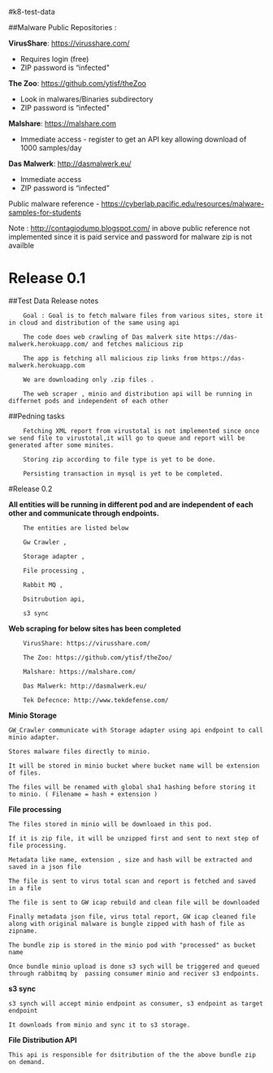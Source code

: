#k8-test-data

##Malware Public Repositories  :

**VirusShare**: https://virusshare.com/

  - Requires login (free)
  - ZIP password is “infected"

**The Zoo**: https://github.com/ytisf/theZoo

  - Look in malwares/Binaries subdirectory
  - ZIP password is “infected"

**Malshare**: https://malshare.com

  - Immediate access - register to get an API key allowing download of 1000 samples/day

**Das Malwerk**: http://dasmalwerk.eu/

  - Immediate access
  - ZIP password is “infected”

Public malware reference - https://cyberlab.pacific.edu/resources/malware-samples-for-students

Note :  http://contagiodump.blogspot.com/ in above public reference not implemented since it is paid service and password for malware zip is not availble

# Release 0.1 
##Test Data Release notes

        Goal : Goal is to fetch malware files from various sites, store it in cloud and distribution of the same using api

        The code does web crawling of Das malverk site https://das-malwerk.herokuapp.com/ and fetches malicious zip 

        The app is fetching all malicious zip links from https://das-malwerk.herokuapp.com
        
        We are downloading only .zip files .
        
        The web scraper , minio and distribution api will be running in differnet pods and independent of each other
        
##Pedning tasks

        Fetching XML report from virustotal is not implemented since once we send file to virustotal,it will go to queue and report will be generated after some minites. 
        
        Storing zip according to file type is yet to be done.
        
        Persisting transaction in mysql is yet to be completed.
        
#Release 0.2
            
            
**All entities will be running in different pod and are independent of each other and communicate through endpoints.**

        The entities are listed below

        Gw Crawler , 
        
        Storage adapter ,
        
        File processing , 
        
        Rabbit MQ ,
        
        Dsitrubution api,
        
        s3 sync
             
**Web scraping for below sites has been completed**

        VirusShare: https://virusshare.com/
        
        The Zoo: https://github.com/ytisf/theZoo/
        
        Malshare: https://malshare.com/
        
        Das Malwerk: http://dasmalwerk.eu/
        
        Tek Defecnce: http://www.tekdefense.com/
        
**Minio Storage**

    GW_Crawler communicate with Storage adapter using api endpoint to call minio adapter.
    
    Stores malware files directly to minio.
    
    It will be stored in minio bucket where bucket name will be extension of files.
    
    The files will be renamed with global sha1 hashing before storing it to minio. ( Filename = hash + extension )
  
**File processing**

    The files stored in minio will be downloaed in this pod.
    
    If it is zip file, it will be unzipped first and sent to next step of file processing.
    
    Metadata like name, extension , size and hash will be extracted and saved in a json file
    
    The file is sent to virus total scan and report is fetched and saved in a file
    
    The file is sent to GW icap rebuild and clean file will be downloaded
    
    Finally metadata json file, virus total report, GW icap cleaned file along with original malware is bungle zipped with hash of file as zipname.
    
    The bundle zip is stored in the minio pod with "processed" as bucket name
    
    Once bundle minio upload is done s3 sych will be triggered and queued through rabbitmq by  passing consumer minio and reciver s3 endpoints.
    
**s3 sync**

    s3 synch will accept minio endpoint as consumer, s3 endpoint as target endpoint
    
    It downloads from minio and sync it to s3 storage.
    
**File Distribution API**

    This api is responsible for dsitribution of the the above bundle zip on demand.




